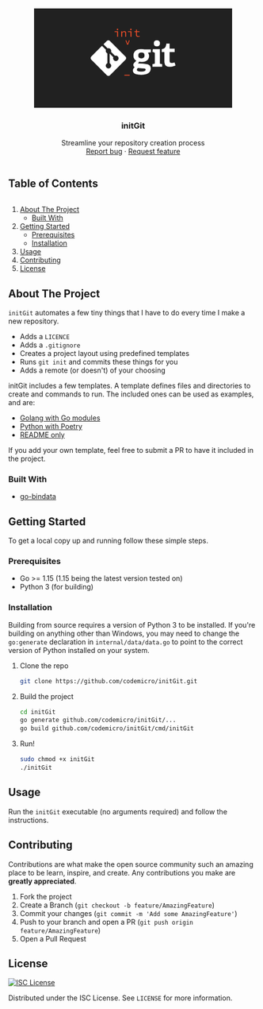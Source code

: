 <!-- PROJECT LOGO -->
<br />
<p align="center">
  <a href="https://github.com/codemicro/initGit">
    <img src="https://raw.githubusercontent.com/codemicro/initGit/master/.github/img.png" alt="Logo" height="200px">
  </a>

  <h3 align="center">initGit</h3>

  <p align="center">
    Streamline your repository creation process
    <br />
    <a href="https://github.com/codemicro/initGit/issues">Report bug</a>
    ·
    <a href="https://github.com/codemicro/initGit/issues">Request feature</a>
  </p>
</p>

<h2 style="display: inline-block">Table of Contents</h2>
<ol>
  <li>
    <a href="#about-the-project">About The Project</a>
    <ul>
      <li><a href="#built-with">Built With</a></li>
    </ul>
  </li>
  <li>
    <a href="#getting-started">Getting Started</a>
    <ul>
      <li><a href="#prerequisites">Prerequisites</a></li>
      <li><a href="#installation">Installation</a></li>
    </ul>
  </li>
  <li><a href="#usage">Usage</a></li>
  <li><a href="#contributing">Contributing</a></li>
  <li><a href="#license">License</a></li>
</ol>

<!-- ABOUT THE PROJECT -->
## About The Project

`initGit` automates a few tiny things that I have to do every time I make a new repository.

  * Adds a `LICENCE`
  * Adds a `.gitignore`
  * Creates a project layout using predefined templates
  * Runs `git init` and commits these things for you
  * Adds a remote (or doesn't) of your choosing

initGit includes a few templates. A template defines files and directories to create and commands to run. The included ones can be used as examples, and are:

* [Golang with Go modules](https://github.com/codemicro/initGit/blob/master/internal/data/dataFiles/templates/go.json)
* [Python with Poetry](https://github.com/codemicro/initGit/blob/master/internal/data/dataFiles/templates/python.json)
* [README only](https://github.com/codemicro/initGit/blob/master/internal/data/dataFiles/templates/readme.json)

If you add your own template, feel free to submit a PR to have it included in the project.

### Built With

* [go-bindata](https://github.com/go-bindata/go-bindata/)

<!-- GETTING STARTED -->
## Getting Started

To get a local copy up and running follow these simple steps.

### Prerequisites

* Go >= 1.15 (1.15 being the latest version tested on)
* Python 3 (for building)

### Installation

Building from source requires a version of Python 3 to be installed. If you're building on anything other than Windows, 
you may need to change the `go:generate` declaration in `internal/data/data.go` to point to the correct version of
Python installed on your system.

1. Clone the repo
   ```sh
   git clone https://github.com/codemicro/initGit.git
   ```
2. Build the project
   ```sh
   cd initGit
   go generate github.com/codemicro/initGit/...
   go build github.com/codemicro/initGit/cmd/initGit
   ```
3. Run!
   ```sh
   sudo chmod +x initGit
   ./initGit
   ```

<!-- USAGE EXAMPLES -->
## Usage

Run the `initGit` executable (no arguments required) and follow the instructions.

<!-- CONTRIBUTING -->
## Contributing

Contributions are what make the open source community such an amazing place to be learn, inspire, and create. Any contributions you make are **greatly appreciated**.

1. Fork the project
2. Create a Branch (`git checkout -b feature/AmazingFeature`)
3. Commit your changes (`git commit -m 'Add some AmazingFeature'`)
4. Push to your branch and open a PR (`git push origin feature/AmazingFeature`)
5. Open a Pull Request

<!-- LICENSE -->
## License

[![ISC License][license-shield]][license-url]

Distributed under the ISC License. See `LICENSE` for more information.

[license-shield]: https://img.shields.io/github/license/codemicro/initGit.svg?style=for-the-badge
[license-url]: https://github.com/codemicro/initGit/blob/master/LICENSE
